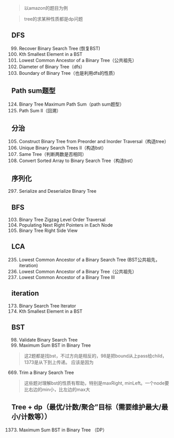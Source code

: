 > 以amazon的题目为例

> tree的求某种性质都是dp问题


## DFS

99. Recover Binary Search Tree (恢复BST)  
230. Kth Smallest Element in a BST  
236. Lowest Common Ancestor of a Binary Tree（公共祖先）
543. Diameter of Binary Tree（dfs）  
545. Boundary of Binary Tree（也是利用dfs的性质）

## Path sum题型
124. Binary Tree Maximum Path Sum（path sum题型）
113. Path Sum II（回溯）

## 分治
105. Construct Binary Tree from Preorder and Inorder Traversal（构造tree）
95. Unique Binary Search Trees II（构造bst）
100. Same Tree（判断两数是否相同）
108. Convert Sorted Array to Binary Search Tree（构造bst）

## 序列化
297. Serialize and Deserialize Binary Tree


## BFS
103. Binary Tree Zigzag Level Order Traversal  
116. Populating Next Right Pointers in Each Node   
199. Binary Tree Right Side View  


## LCA
235. Lowest Common Ancestor of a Binary Search Tree  (BST公共祖先，iteration)
236. Lowest Common Ancestor of a Binary Tree（公共祖先）  
1650. Lowest Common Ancestor of a Binary Tree III

## iteration
173. Binary Search Tree Iterator  
230. Kth Smallest Element in a BST  

## BST
98. Validate Binary Search Tree
1373. Maximum Sum BST in Binary Tree 
> 这2题都是找bst，不过方向是相反的，98是把bound从上pass给child，1373是从下到上传递。
应该是因为
669. Trim a Binary Search Tree

> 这些题对理解bst的性质有帮助，特别是maxRight, minLeft。一个node要比右边的min小，比左边的max大


## Tree + dp（最优/计数/聚合”目标（需要维护最大/最小/计数等））
1373. Maximum Sum BST in Binary Tree （DP）

